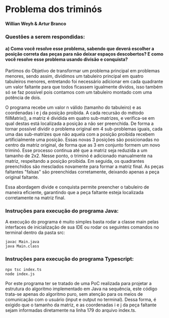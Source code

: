 # Problema dos triminós
#### Willian Weyh & Artur Branco

### Questões a serem respondidas:
#### a) Como você resolve esse problema, sabendo que deverá escolher a posição correta das peças para não deixar espaços descobertos? E como você resolve esse problema usando divisão e conquista?
Partimos do Objetivo de transformar um problema principal em problemas menores, sendo assim, dividimos um tabuleiro 
principal em quatro tabuleiros menores, entretando foi necessário adicionar em cada
quadrante um valor faltante para que todos ficassem igualmente dividos, isso também só se faz possível
pois contamos com um tabuleiro montado com uma potência de dois.

O programa recebe um valor n válido (tamanho do tabuleiro) e as coordenadas i e j da posição proibida.
A cada recursão do método fillMatrix(), a matriz é dividida em quatro sub-matrizes, e verifica-se em qual destas está localizada a posição a não ser preenchida. De forma a tornar possível dividir o problema original em 4 sub-problemas iguais, cada uma das sub-matrizes que não aquela com a posição proibida recebem artificialmente uma posição. Essas novas 3 posições são posicionadas no centro da matriz original, de forma que as 3 em conjunto formem um novo triminó. Esse processo continua até que a matriz seja reduzida a um tamanho de 2x2. Nesse ponto, o triminó é adicionado manualmente na matriz, respeitando a posição proibida.
Em seguida, os quadrantes preenchidos são mesclados novamente para formar a matriz final.
As peças faltantes "falsas" são preenchidas corretamente, deixando apenas a peça original faltante.

Essa abordagem divide e conquista permite preencher o tabuleiro de maneira eficiente, garantindo que a peça faltante esteja localizada corretamente na matriz final.

### Instruções para execução do programa Java: 
A execução do programa é muito simples basta rodar a classe main pelas interfaces de inicialização de sua IDE ou rodar os seguintes comandos no terminal dentro da pasta src:
```
javac Main.java
java Main.class
```

### Instruções para execução do programa Typescript:

```
npx tsc index.ts
node index.js
```
Por este programa ter se tratado de uma PoC realizada para projetar a estrutura do algoritmo implementado em Java na sequência, este código trata-se apenas do algoritmo puro, sem atenção para os meios de comunicação com o usuário (input e output no terminal). Dessa forma, é exigido que o tamanho da matriz, e as coordenadas i e j da peça faltante sejam informadas diretamente na linha 179 do arquivo index.ts.
